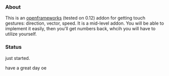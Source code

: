 ### About
This is an [openframeworks](https://openframeworks.cc/) (tested on 0.12) addon for getting touch gestures: direction, vector, speed.
It is a mid-level addon. You will be able to implement it easily, then you'll get numbers back, whcih you will have to utilize yourself. 

### Status
just started.

have a great day
oe
